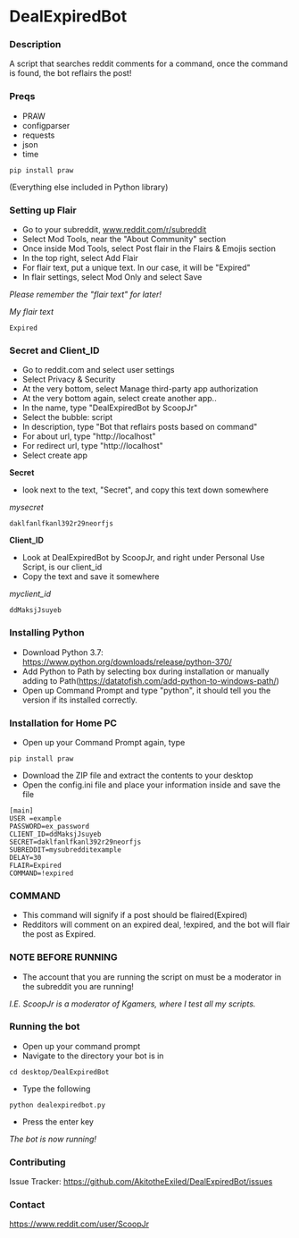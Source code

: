 
# DealExpiredBot

### Description
A script that searches reddit comments for a command, once the command is found, the bot reflairs the post!

### Preqs
* PRAW
* configparser
* requests
* json
* time

```
pip install praw 
```
(Everything else included in Python library)

### Setting up Flair
* Go to your subreddit, www.reddit.com/r/subreddit 
* Select Mod Tools, near the "About Community" section
* Once inside Mod Tools, select Post flair in the Flairs & Emojis section
* In the top right, select Add Flair
* For flair text, put a unique text.  In our case, it will be "Expired"
* In flair settings, select Mod Only and select Save

*Please remember the "flair text" for later!*

*My flair text*
```
Expired
```

### Secret and Client_ID
* Go to reddit.com and select user settings
* Select Privacy & Security
* At the very bottom, select Manage third-party app authorization
* At the very bottom again, select create another app..
* In the name, type "DealExpiredBot by ScoopJr"
* Select the bubble: script
* In description, type "Bot that reflairs posts based on command"
* For about url, type "http://localhost"
* For redirect url, type "http://localhost"
* Select create app

**Secret**
* look next to the text, "Secret", and copy this text down somewhere

*mysecret*
```
daklfanlfkanl392r29neorfjs
```

**Client_ID**
* Look at DealExpiredBot by ScoopJr, and right under Personal Use Script, is our client_id
* Copy the text and save it somewhere

*myclient_id*
```
ddMaksjJsuyeb
```

### Installing Python
* Download Python 3.7: https://www.python.org/downloads/release/python-370/
* Add Python to Path by selecting box during installation or manually adding to Path(https://datatofish.com/add-python-to-windows-path/)
* Open up Command Prompt and type "python", it should tell you the version if its installed correctly.

### Installation for Home PC
* Open up your Command Prompt again, type 
```
pip install praw
```
* Download the ZIP file and extract the contents to your desktop
* Open the config.ini file and place your information inside and save the file

```
[main]
USER =example
PASSWORD=ex_password
CLIENT_ID=ddMaksjJsuyeb
SECRET=daklfanlfkanl392r29neorfjs
SUBREDDIT=mysubredditexample
DELAY=30
FLAIR=Expired
COMMAND=!expired
```
### COMMAND
* This command will signify if a post should be flaired(Expired)
* Redditors will comment on an expired deal, !expired, and the bot will flair the post as Expired.

### NOTE BEFORE RUNNING
* The account that you are running the script on must be a moderator in the subreddit you are running!

*I.E. ScoopJr is a moderator of Kgamers, where I test all my scripts.*

### Running the bot
* Open up your command prompt
* Navigate to the directory your bot is in
```
cd desktop/DealExpiredBot
```
* Type the following
```
python dealexpiredbot.py
```
* Press the enter key

*The bot is now running!*

### Contributing
Issue Tracker: https://github.com/AkitotheExiled/DealExpiredBot/issues

### Contact
https://www.reddit.com/user/ScoopJr

